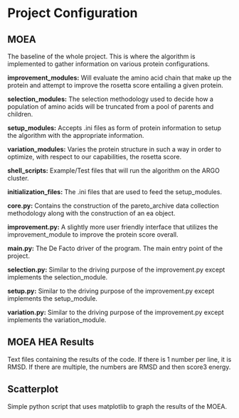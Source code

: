 # Project Configuration
## MOEA
The baseline of the whole project. This is where the algorithm is implemented to gather information on various protein configurations.

**improvement_modules:** Will evaluate the amino acid chain that make up the protein and attempt to improve the rosetta score entailing a given protein.

**selection_modules:** The selection methodology used to decide how a population of amino acids will be truncated from a pool of parents and children.

**setup_modules:** Accepts .ini files as form of protein information to setup the algorithm with the appropriate information.

**variation_modules:** Varies the protein structure in such a way in order to optimize, with respect to our capabilities, the rosetta score.

**shell_scripts:** Example/Test files that will run the algorithm on the ARGO cluster.

**initialization_files:** The .ini files that are used to feed the setup_modules.

**core.py:** Contains the construction of the pareto_archive data collection methodology along with the construction of an ea object.

**improvement.py:** A slightly more user friendly interface that utilizes the improvement_module to improve the protein score overall.

**main.py:** The De Facto driver of the program. The main entry point of the project.

**selection.py:** Similar to the driving purpose of the improvement.py except implements the selection_module.

**setup.py:** Similar to the driving purpose of the improvement.py except implements the setup_module.

**variation.py:** Similar to the driving purpose of the improvement.py except implements the variation_module.

## MOEA HEA Results
Text files containing the results of the code. If there is 1 number per line, it is RMSD. If there are multiple, the numbers are RMSD and then score3 energy.

## Scatterplot
Simple python script that uses matplotlib to graph the results of the MOEA.